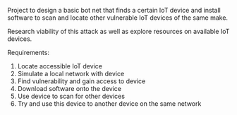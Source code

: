 Project to design a basic bot net that finds a certain IoT device and install software to scan and locate other vulnerable IoT devices of the same make.

Research viability of this attack as well as explore resources on available IoT devices.

Requirements:
1) Locate accessible IoT device
2) Simulate a local network with device
3) Find vulnerability and gain access to device
4) Download software onto the device
5) Use device to scan for other devices
6) Try and use this device to another device on the same network
